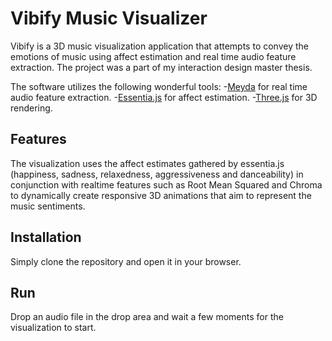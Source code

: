 # Vibify Music Visualizer
Vibify is a 3D music visualization application that attempts to convey the emotions of music using affect estimation and real time audio feature extraction. The project was a part of my interaction design master thesis. 

The software utilizes the following wonderful tools: 
-[Meyda](https://meyda.js.org/) for real time audio feature extraction. 
-[Essentia.js](https://mtg.github.io/essentia.js/) for affect estimation. 
-[Three.js](https://threejs.org/) for 3D rendering. 

## Features
The visualization uses the affect estimates gathered by essentia.js (happiness, sadness, relaxedness, aggressiveness and danceability) in conjunction with realtime features such as Root Mean Squared and Chroma to dynamically create responsive 3D animations that aim to represent the music sentiments. 


## Installation
Simply clone the repository and open it in your browser. 

## Run
Drop an audio file in the drop area and wait a few moments for the visualization to start. 



